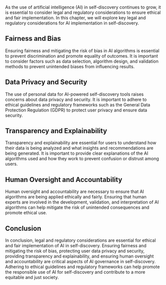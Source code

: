 
As the use of artificial intelligence (AI) in self-discovery continues to grow, it is essential to consider legal and regulatory considerations to ensure ethical and fair implementation. In this chapter, we will explore key legal and regulatory considerations for AI implementation in self-discovery.

Fairness and Bias
-----------------

Ensuring fairness and mitigating the risk of bias in AI algorithms is essential to prevent discrimination and promote equality of outcomes. It is important to consider factors such as data selection, algorithm design, and validation methods to prevent unintended biases from influencing results.

Data Privacy and Security
-------------------------

The use of personal data for AI-powered self-discovery tools raises concerns about data privacy and security. It is important to adhere to ethical guidelines and regulatory frameworks such as the General Data Protection Regulation (GDPR) to protect user privacy and ensure data security.

Transparency and Explainability
-------------------------------

Transparency and explainability are essential for users to understand how their data is being analyzed and what insights and recommendations are being generated. It is important to provide clear explanations of the AI algorithms used and how they work to prevent confusion or distrust among users.

Human Oversight and Accountability
----------------------------------

Human oversight and accountability are necessary to ensure that AI algorithms are being applied ethically and fairly. Ensuring that human experts are involved in the development, validation, and interpretation of AI algorithms can help mitigate the risk of unintended consequences and promote ethical use.

Conclusion
----------

In conclusion, legal and regulatory considerations are essential for ethical and fair implementation of AI in self-discovery. Ensuring fairness and mitigating the risk of bias, protecting user data privacy and security, providing transparency and explainability, and ensuring human oversight and accountability are critical aspects of AI governance in self-discovery. Adhering to ethical guidelines and regulatory frameworks can help promote the responsible use of AI for self-discovery and contribute to a more equitable and just society.
